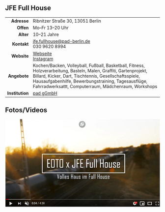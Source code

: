 ## JFE Full House

|||
-:|-
**Adresse** |     Ribnitzer Straße 30, 13051 Berlin
**Offen** |       Mo–Fr 13–20 Uhr
**Alter** |       10–21 Jahre
**Kontakt** |     [jfe.fullhouse@pad-berlin.de](mailto:jfe.fullhouse@pad-berlin.de)<br>030 9620 8994
**Website** |     <a target="_blank" href="https://www.pad-berlin.de/jugendarbeit-praevention-und-qualifikation/jfe-full-house">Webseite</a><br><a target="_blank" href="https://www.instagram.com/jfe.fullhouse/">Instagram</a>
**Angebote** |    Kochen/Backen, Volleyball, Fußball, Basketball, Fitness, Holzverarbeitung, Basteln, Malen, Graffiti, Gartenprojekt, Billard, Kicker, Dart, Tischtennis, Gesellschaftsspiele, Hausaufgabenhilfe, Bewerbungstraining, Tagesausflüge, Fahrradwerksattt, Computerraum, Mädchenraum, Workshops
**Institution** | <a target="_blank" href="https://www.pad-berlin.de/">pad gGmbH</a>

## Fotos/Videos

<a target="_blank" href="https://www.youtube.com/watch?v=xLhWAbKMOsA"><img src="../images/fullhouse.png" /></a>

